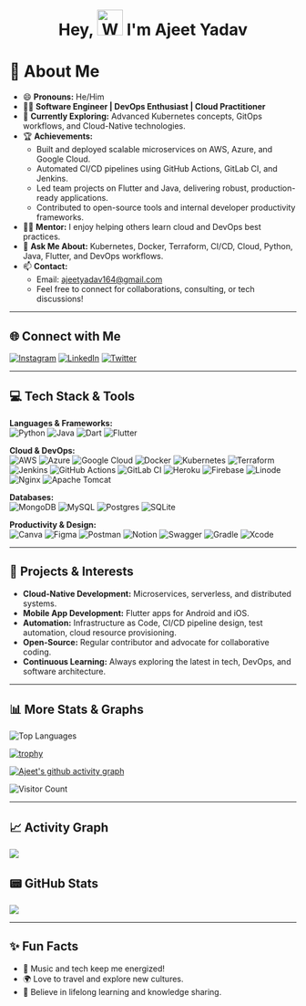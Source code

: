<h1 align="center"> Hey, <img src="https://raw.githubusercontent.com/nixin72/nixin72/master/wave.gif" 
         alt="Waving hand animated gif"
         height="45"
         width="45" /> I'm Ajeet Yadav</h1>

# 💫 About Me
- 😄 **Pronouns:** He/Him
- 👨‍💻 **Software Engineer | DevOps Enthusiast | Cloud Practitioner**
- 🌱 **Currently Exploring:** Advanced Kubernetes concepts, GitOps workflows, and Cloud-Native technologies.
- 🏆 **Achievements:**  
  - Built and deployed scalable microservices on AWS, Azure, and Google Cloud.
  - Automated CI/CD pipelines using GitHub Actions, GitLab CI, and Jenkins.
  - Led team projects on Flutter and Java, delivering robust, production-ready applications.
  - Contributed to open-source tools and internal developer productivity frameworks.
- 🧑‍🏫 **Mentor:** I enjoy helping others learn cloud and DevOps best practices.
- 💬 **Ask Me About:** Kubernetes, Docker, Terraform, CI/CD, Cloud, Python, Java, Flutter, and DevOps workflows.
- 📫 **Contact:**  
  - Email: [ajeetyadav164@gmail.com](mailto:ajeetyadav164@gmail.com)  
  - Feel free to connect for collaborations, consulting, or tech discussions!

---

## 🌐 Connect with Me
[![Instagram](https://img.shields.io/badge/Instagram-E4405F?style=for-the-badge&logo=instagram&logoColor=white)](https://instagram.com/im.ajeetyadav)
[![LinkedIn](https://img.shields.io/badge/LinkedIn-0077B5?style=for-the-badge&logo=linkedin&logoColor=white)](https://linkedin.com/in/imajeetyadav)
[![Twitter](https://img.shields.io/twitter/follow/imAjeet_?logo=Twitter&style=for-the-badge)](https://twitter.com/imAjeet_)

---

## 💻 Tech Stack & Tools

**Languages & Frameworks:**  
![Python](https://img.shields.io/badge/python-3670A0?style=for-the-badge&logo=python&logoColor=ffdd54)
![Java](https://img.shields.io/badge/java-%23ED8B00.svg?style=for-the-badge&logo=java&logoColor=white)
![Dart](https://img.shields.io/badge/dart-%230175C2.svg?style=for-the-badge&logo=dart&logoColor=white)
![Flutter](https://img.shields.io/badge/Flutter-%2302569B.svg?style=for-the-badge&logo=Flutter&logoColor=white)

**Cloud & DevOps:**  
![AWS](https://img.shields.io/badge/AWS-%23FF9900.svg?style=for-the-badge&logo=amazon-aws&logoColor=white)
![Azure](https://img.shields.io/badge/azure-%230072C6.svg?style=for-the-badge&logo=microsoftazure&logoColor=white)
![Google Cloud](https://img.shields.io/badge/GoogleCloud-%234285F4.svg?style=for-the-badge&logo=google-cloud&logoColor=white)
![Docker](https://img.shields.io/badge/docker-%230db7ed.svg?style=for-the-badge&logo=docker&logoColor=white)
![Kubernetes](https://img.shields.io/badge/kubernetes-%23326ce5.svg?style=for-the-badge&logo=kubernetes&logoColor=white)
![Terraform](https://img.shields.io/badge/terraform-%235835CC.svg?style=for-the-badge&logo=terraform&logoColor=white)
![Jenkins](https://img.shields.io/badge/jenkins-%232C5263.svg?style=for-the-badge&logo=jenkins&logoColor=white)
![GitHub Actions](https://img.shields.io/badge/github%20actions-%232671E5.svg?style=for-the-badge&logo=githubactions&logoColor=white)
![GitLab CI](https://img.shields.io/badge/gitlab%20ci-%23181717.svg?style=for-the-badge&logo=gitlab&logoColor=white)
![Heroku](https://img.shields.io/badge/heroku-%23430098.svg?style=for-the-badge&logo=heroku&logoColor=white)
![Firebase](https://img.shields.io/badge/firebase-%23039BE5.svg?style=for-the-badge&logo=firebase)
![Linode](https://img.shields.io/badge/linode-00A95C?style=for-the-badge&logo=linode&logoColor=white)
![Nginx](https://img.shields.io/badge/nginx-%23009639.svg?style=for-the-badge&logo=nginx&logoColor=white)
![Apache Tomcat](https://img.shields.io/badge/apache%20tomcat-%23F8DC75.svg?style=for-the-badge&logo=apache-tomcat&logoColor=black)

**Databases:**  
![MongoDB](https://img.shields.io/badge/MongoDB-%234ea94b.svg?style=for-the-badge&logo=mongodb&logoColor=white)
![MySQL](https://img.shields.io/badge/mysql-%2300f.svg?style=for-the-badge&logo=mysql&logoColor=white)
![Postgres](https://img.shields.io/badge/postgres-%23316192.svg?style=for-the-badge&logo=postgresql&logoColor=white)
![SQLite](https://img.shields.io/badge/sqlite-%2307405e.svg?style=for-the-badge&logo=sqlite&logoColor=white)

**Productivity & Design:**  
![Canva](https://img.shields.io/badge/Canva-%2300C4CC.svg?style=for-the-badge&logo=Canva&logoColor=white)
![Figma](https://img.shields.io/badge/figma-%23F24E1E.svg?style=for-the-badge&logo=figma&logoColor=white)
![Postman](https://img.shields.io/badge/Postman-FF6C37?style=for-the-badge&logo=postman&logoColor=white)
![Notion](https://img.shields.io/badge/Notion-%23000000.svg?style=for-the-badge&logo=notion&logoColor=white)
![Swagger](https://img.shields.io/badge/-Swagger-%23Clojure?style=for-the-badge&logo=swagger&logoColor=white)
![Gradle](https://img.shields.io/badge/Gradle-02303A.svg?style=for-the-badge&logo=Gradle&logoColor=white)
![Xcode](https://img.shields.io/badge/Xcode-007ACC?style=for-the-badge&logo=Xcode&logoColor=white)

---

## 🚀 Projects & Interests
- **Cloud-Native Development:** Microservices, serverless, and distributed systems.
- **Mobile App Development:** Flutter apps for Android and iOS.
- **Automation:** Infrastructure as Code, CI/CD pipeline design, test automation, cloud resource provisioning.
- **Open-Source:** Regular contributor and advocate for collaborative coding.
- **Continuous Learning:** Always exploring the latest in tech, DevOps, and software architecture.

---

## 📊 More Stats & Graphs

![Top Languages](https://github-readme-stats.vercel.app/api/top-langs/?username=imajeetyadav&layout=compact&theme=dark)

[![trophy](https://github-profile-trophy.vercel.app/?username=imajeetyadav&theme=onedark)](https://github.com/ryo-ma/github-profile-trophy)

[![Ajeet's github activity graph](https://github-readme-activity-graph.vercel.app/graph?username=imajeetyadav&theme=github-compact)](https://github.com/imAjeetYadav)

![Visitor Count](https://komarev.com/ghpvc/?username=imajeetyadav&style=for-the-badge&color=blue)

---

## 📈 Activity Graph
![](http://github-profile-summary-cards.vercel.app/api/cards/profile-details?username=imajeetyadav&theme=github_dark)

## 📟 GitHub Stats
![](https://github-readme-stats.vercel.app/api?username=imajeetyadav&show_icons=true&theme=dark) 

---

## ✨ Fun Facts
- 🎵 Music and tech keep me energized!
- 🌍 Love to travel and explore new cultures.
- 🥇 Believe in lifelong learning and knowledge sharing.
